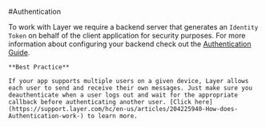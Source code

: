 #Authentication

To work with Layer we require a backend server that generates an `Identity Token` on behalf of the client application for security purposes. For more information about configuring your backend check out the [Authentication Guide](https://developer.layer.com/docs/guides#authentication).

```emphasis
**Best Practice**

If your app supports multiple users on a given device, Layer allows each user to send and receive their own messages. Just make sure you deauthenticate when a user logs out and wait for the appropriate callback before authenticating another user. [Click here](https://support.layer.com/hc/en-us/articles/204225940-How-does-Authentication-work-) to learn more.
```


